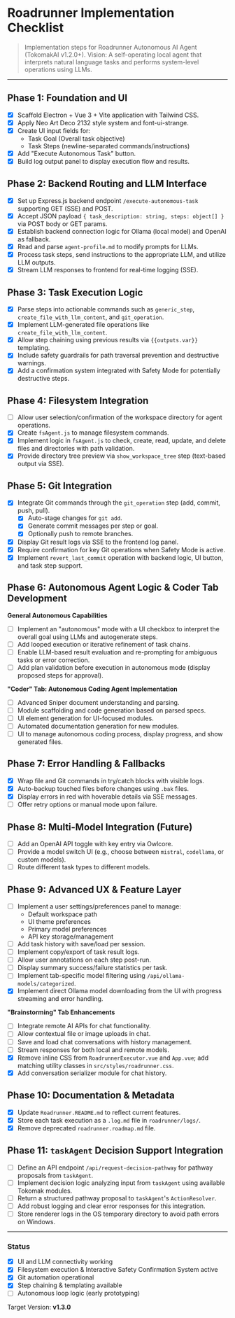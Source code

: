 # Roadrunner Implementation Checklist

> Implementation steps for Roadrunner Autonomous AI Agent (TokomakAI v1.2.0+). Vision: A self-operating local agent that interprets natural language tasks and performs system-level operations using LLMs.

---

## Phase 1: Foundation and UI

- [x] Scaffold Electron + Vue 3 + Vite application with Tailwind CSS.
- [x] Apply Neo Art Deco 2132 style system and font-ui-strange.
- [x] Create UI input fields for:
  - Task Goal (Overall task objective)
  - Task Steps (newline-separated commands/instructions)
- [x] Add "Execute Autonomous Task" button.
- [x] Build log output panel to display execution flow and results.

## Phase 2: Backend Routing and LLM Interface

- [x] Set up Express.js backend endpoint `/execute-autonomous-task` supporting GET (SSE) and POST.
- [x] Accept JSON payload `{ task_description: string, steps: object[] }` via POST body or GET params.
- [x] Establish backend connection logic for Ollama (local model) and OpenAI as fallback.
- [x] Read and parse `agent-profile.md` to modify prompts for LLMs.
- [x] Process task steps, send instructions to the appropriate LLM, and utilize LLM outputs.
- [x] Stream LLM responses to frontend for real-time logging (SSE).

## Phase 3: Task Execution Logic

- [x] Parse steps into actionable commands such as `generic_step`, `create_file_with_llm_content`, and `git_operation`.
- [x] Implement LLM-generated file operations like `create_file_with_llm_content`.
- [x] Allow step chaining using previous results via `{{outputs.var}}` templating.
- [x] Include safety guardrails for path traversal prevention and destructive warnings.
- [x] Add a confirmation system integrated with Safety Mode for potentially destructive steps.

## Phase 4: Filesystem Integration

- [ ] Allow user selection/confirmation of the workspace directory for agent operations.
- [x] Create `fsAgent.js` to manage filesystem commands.
- [x] Implement logic in `fsAgent.js` to check, create, read, update, and delete files and directories with path validation.
- [x] Provide directory tree preview via `show_workspace_tree` step (text-based output via SSE).

## Phase 5: Git Integration

- [x] Integrate Git commands through the `git_operation` step (add, commit, push, pull).
  - [x] Auto-stage changes for `git add`.
  - [x] Generate commit messages per step or goal.
  - [x] Optionally push to remote branches.
- [x] Display Git result logs via SSE to the frontend log panel.
- [x] Require confirmation for key Git operations when Safety Mode is active.
- [x] Implement `revert_last_commit` operation with backend logic, UI button, and task step support.

## Phase 6: Autonomous Agent Logic & Coder Tab Development

**General Autonomous Capabilities**

- [ ] Implement an "autonomous" mode with a UI checkbox to interpret the overall goal using LLMs and autogenerate steps.
- [ ] Add looped execution or iterative refinement of task chains.
- [ ] Enable LLM-based result evaluation and re-prompting for ambiguous tasks or error correction.
- [ ] Add plan validation before execution in autonomous mode (display proposed steps for approval).

**"Coder" Tab: Autonomous Coding Agent Implementation**

- [ ] Advanced Sniper document understanding and parsing.
- [ ] Module scaffolding and code generation based on parsed specs.
- [ ] UI element generation for UI-focused modules.
- [ ] Automated documentation generation for new modules.
- [ ] UI to manage autonomous coding process, display progress, and show generated files.

## Phase 7: Error Handling & Fallbacks

- [x] Wrap file and Git commands in try/catch blocks with visible logs.
- [x] Auto-backup touched files before changes using `.bak` files.
- [x] Display errors in red with hoverable details via SSE messages.
- [ ] Offer retry options or manual mode upon failure.

## Phase 8: Multi-Model Integration (Future)

- [ ] Add an OpenAI API toggle with key entry via Owlcore.
- [ ] Provide a model switch UI (e.g., choose between `mistral`, `codellama`, or custom models).
- [ ] Route different task types to different models.

## Phase 9: Advanced UX & Feature Layer

- [ ] Implement a user settings/preferences panel to manage:
  - Default workspace path
  - UI theme preferences
  - Primary model preferences
  - API key storage/management
- [ ] Add task history with save/load per session.
- [ ] Implement copy/export of task result logs.
- [ ] Allow user annotations on each step post-run.
- [ ] Display summary success/failure statistics per task.
- [ ] Implement tab-specific model filtering using `/api/ollama-models/categorized`.
- [x] Implement direct Ollama model downloading from the UI with progress streaming and error handling.

**"Brainstorming" Tab Enhancements**

- [ ] Integrate remote AI APIs for chat functionality.
- [ ] Allow contextual file or image uploads in chat.
- [ ] Save and load chat conversations with history management.
- [ ] Stream responses for both local and remote models.
- [x] Remove inline CSS from `RoadrunnerExecutor.vue` and `App.vue`; add matching utility classes in `src/styles/roadrunner.css`.
- [x] Add conversation serializer module for chat history.

## Phase 10: Documentation & Metadata

- [x] Update `Roadrunner.README.md` to reflect current features.
- [x] Store each task execution as a `.log.md` file in `roadrunner/logs/`.
- [x] Remove deprecated `roadrunner.roadmap.md` file.

## Phase 11: `taskAgent` Decision Support Integration

- [ ] Define an API endpoint `/api/request-decision-pathway` for pathway proposals from `taskAgent`.
- [ ] Implement decision logic analyzing input from `taskAgent` using available Tokomak modules.
- [ ] Return a structured pathway proposal to `taskAgent`'s `ActionResolver`.
- [ ] Add robust logging and clear error responses for this integration.
- [ ] Store renderer logs in the OS temporary directory to avoid path errors on Windows.

---

### Status

- [x] UI and LLM connectivity working
- [x] Filesystem execution & Interactive Safety Confirmation System active
- [x] Git automation operational
- [x] Step chaining & templating available
- [ ] Autonomous loop logic (early prototyping)

Target Version: **v1.3.0**
